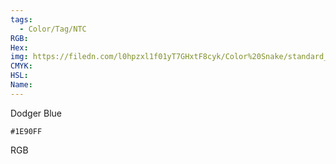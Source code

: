 ```yaml
---
tags:
  - Color/Tag/NTC
RGB:
Hex:
img: https://filedn.com/l0hpzxl1f01yT7GHxtF8cyk/Color%20Snake/standard_csv_to_svg//1E90FF.svg
CMYK:
HSL:
Name:
---
```

Dodger Blue
```palette
#1E90FF
```
RGB
